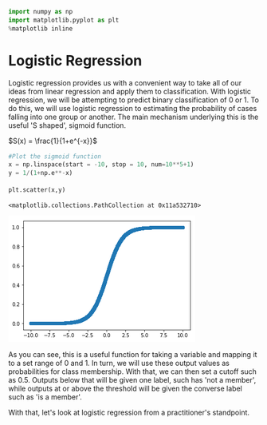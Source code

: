 

```python
import numpy as np
import matplotlib.pyplot as plt
%matplotlib inline
```

# Logistic Regression

Logistic regression provides us with a convenient way to take all of our ideas from linear regression and apply them to classification. With logistic regression, we will be attempting to predict binary classification of 0 or 1. To do this, we will use logistic regression to estimating the probability of cases falling into one group or another. The main mechanism underlying this is the useful 'S shaped', sigmoid function.

$S(x) = \frac{1}{1+e^{-x}}$


```python
#Plot the sigmoid function
x = np.linspace(start = -10, stop = 10, num=10**5+1)
y = 1/(1+np.e**-x)

plt.scatter(x,y)
```




    <matplotlib.collections.PathCollection at 0x11a532710>




![png](index_files/index_2_1.png)


As you can see, this is a useful function for taking a variable and mapping it to a set range of 0 and 1. In turn, we will use these output values as probabilities for class membership. With that, we can then set a cutoff such as 0.5. Outputs below that will be given one label, such has 'not a member', while outputs at or above the threshold will be given the converse label such as 'is a member'.

With that, let's look at logistic regression from a practitioner's standpoint.
